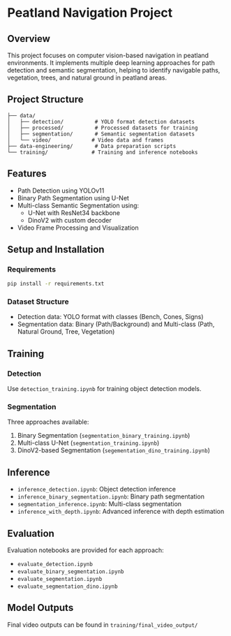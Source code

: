 # Peatland Navigation Project

## Overview

This project focuses on computer vision-based navigation in peatland environments. It implements multiple deep learning approaches for path detection and semantic segmentation, helping to identify navigable paths, vegetation, trees, and natural ground in peatland areas.

## Project Structure

```
├── data/
│   ├── detection/          # YOLO format detection datasets
│   ├── processed/          # Processed datasets for training
│   ├── segmentation/       # Semantic segmentation datasets
│   └── video/             # Video data and frames
├── data-engineering/       # Data preparation scripts
└── training/              # Training and inference notebooks
```

## Features

- Path Detection using YOLOv11
- Binary Path Segmentation using U-Net
- Multi-class Semantic Segmentation using:
  - U-Net with ResNet34 backbone
  - DinoV2 with custom decoder
- Video Frame Processing and Visualization

## Setup and Installation

### Requirements

```bash
pip install -r requirements.txt
```

### Dataset Structure

- Detection data: YOLO format with classes (Bench, Cones, Signs)
- Segmentation data: Binary (Path/Background) and Multi-class (Path, Natural Ground, Tree, Vegetation)

## Training

### Detection

Use `detection_training.ipynb` for training object detection models.

### Segmentation

Three approaches available:

1. Binary Segmentation (`segmentation_binary_training.ipynb`)
2. Multi-class U-Net (`segmentation_training.ipynb`)
3. DinoV2-based Segmentation (`segementation_dino_training.ipynb`)

## Inference

- `inference_detection.ipynb`: Object detection inference
- `inference_binary_segmentation.ipynb`: Binary path segmentation
- `segmentation_inference.ipynb`: Multi-class segmentation
- `inference_with_depth.ipynb`: Advanced inference with depth estimation

## Evaluation

Evaluation notebooks are provided for each approach:

- `evaluate_detection.ipynb`
- `evaluate_binary_segmentation.ipynb`
- `evaluate_segmentation.ipynb`
- `evaluate_segmentation_dino.ipynb`

## Model Outputs

Final video outputs can be found in `training/final_video_output/`
